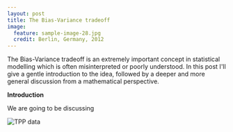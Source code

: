 ```yaml
---
layout: post
title: The Bias-Variance tradeoff
image:
  feature: sample-image-28.jpg
  credit: Berlin, Germany, 2012
---
```


The Bias-Variance tradeoff is an extremely important concept in statistical modelling which is often misinterpreted or poorly understood. In this post I'll give a gentle introduction to the idea, followed by a deeper and more general discussion from a mathematical perspective. 

**Introduction**

We are going to be discussing 

![TPP data](http://mathurl.com/5euwuy)